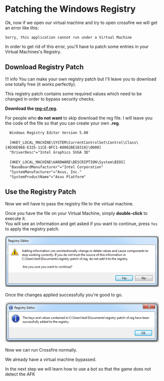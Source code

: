 # Patching the Windows Registry

Ok, now if we open our virtual machine and try to open crossfire we will get an error like this:

```
Sorry, this application cannot run under a Virtual Machine
```

In order to get rid of this error, you'll have to patch some entries in your Virtual Machines's Registry.  


## Download Registry Patch

!!! info
    You can make your own registry patch but I'll leave you to download one totally free (it works perfectly).

This registry patch contains some required values which need to be changed in order to bypass security checks.  

**Download the <a href="https://github.com/aircheats/vmware-cf-guide/raw/main/docs/vmware/reg-cf.reg" target="_blank">reg-cf.reg</a>.**

For people who **do not want** to skip download the reg file. I will leave you the code of the file so that you can create your own **.reg**. 


```
  Windows Registry Editor Version 5.00

  [HKEY_LOCAL_MACHINE\SYSTEM\CurrentControlSet\Control\Class\{4D36E968-E325-11CE-BFC1-08002BE10318}\0000]
  "DriverDesc"="Intel Graphics SVGA 3D"

  [HKEY_LOCAL_MACHINE\HARDWARE\DESCRIPTION\System\BIOS]
  "BaseBoardManufacturer"="Intel Corporation"
  "SystemManufacturer"="Asus, Inc."
  "SystemProductName"="Asus Platform"
```

## Use the Registry Patch

Now we will have to pass the registry file to the virtual machine.

Once you have the file on your Virtual Machine, simply **double-click** to execute it.  
You will see an information and get asked if you want to continue, press `Yes` to apply the registry patch.  

![](../../img/bypass-vm/4.png)

Once the changes applied successfully you're good to go.  

![](../../img/bypass-vm/5.png)

Now we can run Crossfire normally.

We already have a virtual machine bypassed.

In the next step we will learn how to use a bot so that the game does not detect the AFK

